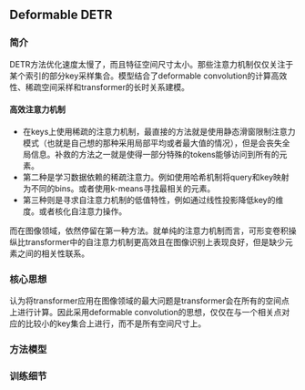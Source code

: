 ## Deformable DETR

### 简介

DETR方法优化速度太慢了，而且特征空间尺寸太小。那些注意力机制仅仅关注于某个索引的部分key采样集合。模型结合了deformable convolution的计算高效性、稀疏空间采样和transformer的长时关系建模。

#### 高效注意力机制

* 在keys上使用稀疏的注意力机制，最直接的方法就是使用静态滑窗限制注意力模式（也就是自己想的那种采用局部平均或者最大值的情况），但是会丧失全局信息。补救的方法之一就是使得一部分特殊的tokens能够访问到所有的元素。
* 第二种是学习数据依赖的稀疏注意力。例如使用哈希机制将query和key映射为不同的bins。或者使用k-means寻找最相关的元素。
* 第三种则是寻求自注意力机制的低值特性，例如通过线性投影降低key的维度。或者核化自注意力操作。

而在图像领域，依然停留在第一种方法。就单纯的注意力机制而言，可形变卷积操纵比transformer中的自注意力机制更高效且在图像识别上表现良好，但是缺少元素之间的相关性联系。

### 核心思想

认为将transformer应用在图像领域的最大问题是transformer会在所有的空间点上进行计算。因此采用deformable convolution的思想，仅仅在与一个相关点对应的比较小的key集合上进行，而不是所有空间尺寸上。

### 方法模型

### 训练细节

